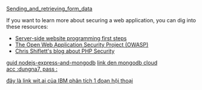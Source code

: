 <a href='https://developer.mozilla.org/en-US/docs/Learn/HTML/Forms/Sending_and_retrieving_form_data'>Sending_and_retrieving_form_data</a>
<p>If you want to learn more about securing a web application, you can dig into these resources:</p>
<ul>
 <li><a href="/en-US/docs/Learn/Server-side/First_steps">Server-side website programming first steps</a></li>
 <li><a title="https://www.owasp.org/index.php/Main_Page" href="https://www.owasp.org/index.php/Main_Page" rel="external" class="external external-icon">The Open Web Application Security Project (OWASP)</a></li>
 <li><a title="http://shiflett.org/" href="http://shiflett.org/" rel="external" class="external external-icon">Chris Shiflett's blog about PHP Security</a></li>
</ul>

<a href="https://zellwk.com/blog/crud-express-and-mongodb-2/">guid nodejs-express-and-mongodb</a>
<a href= "https://mlab.com/databases/star-war-d/collections/quotes">link den mongodb cloud<br> acc :dungna7, pass : </a>

<a href= "https://github.com/watson-developer-cloud/node-sdk/tree/master/examples/conversation_tone_analyzer_integration">đây là link wit.ai của IBM phân tích 1 đoạn hội thoại</a>